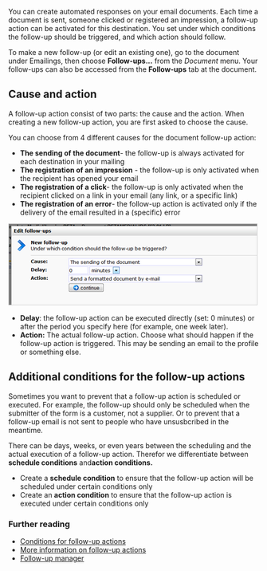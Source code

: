 You can create automated responses on your email documents. Each time a
document is sent, someone clicked or registered an impression, a
follow-up action can be activated for this destination. You set under
which conditions the follow-up should be triggered, and which action
should follow.

To make a new follow-up (or edit an existing one), go to the document
under Emailings, then choose **Follow-ups...** from the *Document* menu.
Your follow-ups can also be accessed from the **Follow-ups** tab at the
document.

Cause and action
----------------

A follow-up action consist of two parts: the cause and the action. When
creating a new follow-up action, you are first asked to choose the
cause.

You can choose from 4 different causes for the document follow-up
action:

-   **The sending of the document**- the follow-up is always activated
    for each destination in your mailing
-   **The registration of an impression** - the follow-up is only
    activated when the recipient has opened your email
-   **The registration of a click**- the follow-up is only activated
    when the recipient clicked on a link in your email (any link, or a
    specific link)
-   **The registration of an error**- the follow-up action is activated
    only if the delivery of the email resulted in a (specific) error

![](images/emailfollowup.png)

-   **Delay**: the follow-up action can be executed directly (set: 0
    minutes) or after the period you specify here (for example, one week
    later).
-   **Action:** The actual follow-up action. Choose what should happen
    if the follow-up action is triggered. This may be sending an email
    to the profile or something else.

Additional conditions for the follow-up actions
-----------------------------------------------

Sometimes you want to prevent that a follow-up action is scheduled or
executed. For example, the follow-up should only be scheduled when the
submitter of the form is a customer, not a supplier. Or to prevent that
a follow-up email is not sent to people who have unsusbcribed in the
meantime.

There can be days, weeks, or even years between the scheduling and the
actual execution of a follow-up action. Therefor we differentiate
between **schedule conditions** and**action conditions.**

-   Create a **schedule condition** to ensure that the follow-up action
    will be scheduled under certain conditions only
-   Create an **action condition** to ensure that the follow-up action
    is executed under certain conditions only

### Further reading

-   [Conditions for follow-up
    actions](http://www.copernica.com/en/support/automate-campaigns-with-follow-up-actions)
-   [More information on follow-up
    actions](http://www.copernica.com/en/support/conditions-for-follow-ups)
-   [Follow-up
    manager](http://www.copernica.com/en/support/follow-up-manager)

